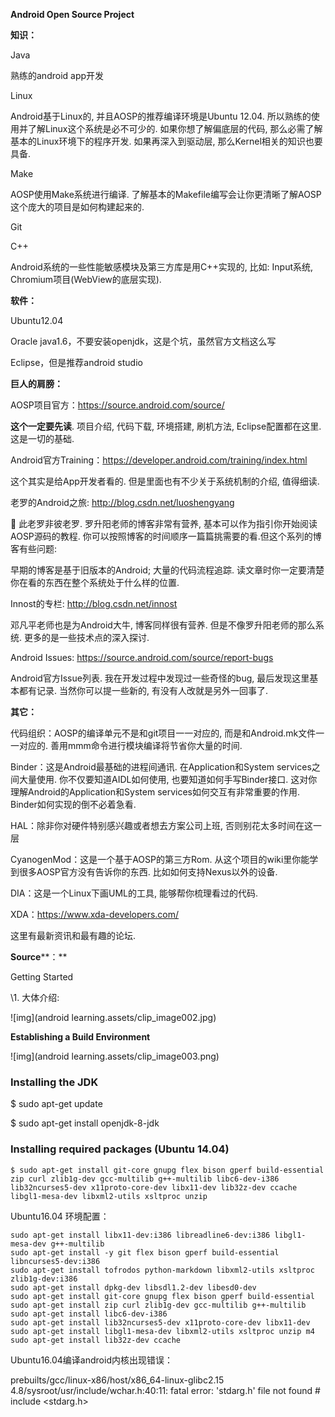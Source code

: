 **Android Open Source Project**

**知识：**

Java 

熟练的android app开发 

Linux

Android基于Linux的, 并且AOSP的推荐编译环境是Ubuntu 12.04. 所以熟练的使用并了解Linux这个系统是必不可少的. 如果你想了解偏底层的代码, 那么必需了解基本的Linux环境下的程序开发. 如果再深入到驱动层, 那么Kernel相关的知识也要具备.

Make

AOSP使用Make系统进行编译. 了解基本的Makefile编写会让你更清晰了解AOSP这个庞大的项目是如何构建起来的.

Git

C++

Android系统的一些性能敏感模块及第三方库是用C++实现的, 比如: Input系统, Chromium项目(WebView的底层实现).

**软件：**

Ubuntu12.04

Oracle java1.6，不要安装openjdk，这是个坑，虽然官方文档这么写

Eclipse，但是推荐android studio

**巨人的肩膀：**

AOSP项目官方：https://source.android.com/source/

**这个一定要先读**. 项目介绍, 代码下载, 环境搭建, 刷机方法, Eclipse配置都在这里. 这是一切的基础.

Android官方Training：https://developer.android.com/training/index.html

这个其实是给App开发者看的. 但是里面也有不少关于系统机制的介绍, 值得细读.

老罗的Android之旅: http://blog.csdn.net/luoshengyang

 此老罗非彼老罗. 罗升阳老师的博客非常有营养, 基本可以作为指引你开始阅读AOSP源码的教程. 你可以按照博客的时间顺序一篇篇挑需要的看.但这个系列的博客有些问题: 

早期的博客是基于旧版本的Android; 大量的代码流程追踪. 读文章时你一定要清楚你在看的东西在整个系统处于什么样的位置.

Innost的专栏: http://blog.csdn.net/innost

邓凡平老师也是为Android大牛, 博客同样很有营养. 但是不像罗升阳老师的那么系统. 更多的是一些技术点的深入探讨.

Android Issues: https://source.android.com/source/report-bugs

Android官方Issue列表. 我在开发过程中发现过一些奇怪的bug, 最后发现这里基本都有记录. 当然你可以提一些新的, 有没有人改就是另外一回事了.

**其它：**

代码组织：AOSP的编译单元不是和git项目一一对应的, 而是和Android.mk文件一一对应的. 善用mmm命令进行模块编译将节省你大量的时间.

Binder：这是Android最基础的进程间通讯. 在Application和System services之间大量使用. 你不仅要知道AIDL如何使用, 也要知道如何手写Binder接口. 这对你理解Android的Application和System services如何交互有非常重要的作用. Binder如何实现的倒不必着急看.

HAL：除非你对硬件特别感兴趣或者想去方案公司上班, 否则别花太多时间在这一层

CyanogenMod：这是一个基于AOSP的第三方Rom. 从这个项目的wiki里你能学到很多AOSP官方没有告诉你的东西. 比如如何支持Nexus以外的设备.

DIA：这是一个Linux下画UML的工具, 能够帮你梳理看过的代码.

XDA：https://www.xda-developers.com/

这里有最新资讯和最有趣的论坛.

**Source****：**

Getting Started

\1.   大体介绍:

![img](android learning.assets/clip_image002.jpg)

 

**Establishing a Build Environment**

![img](android learning.assets/clip_image003.png)

### Installing the JDK

$ sudo apt-get update

$ sudo apt-get install openjdk-8-jdk

### Installing required packages (Ubuntu 14.04)

```
$ sudo apt-get install git-core gnupg flex bison gperf build-essential zip curl zlib1g-dev gcc-multilib g++-multilib libc6-dev-i386 lib32ncurses5-dev x11proto-core-dev libx11-dev lib32z-dev ccache libgl1-mesa-dev libxml2-utils xsltproc unzip
```

Ubuntu16.04 环境配置：

```
sudo apt-get install libx11-dev:i386 libreadline6-dev:i386 libgl1-mesa-dev g++-multilib 
sudo apt-get install -y git flex bison gperf build-essential libncurses5-dev:i386 
sudo apt-get install tofrodos python-markdown libxml2-utils xsltproc zlib1g-dev:i386 
sudo apt-get install dpkg-dev libsdl1.2-dev libesd0-dev
sudo apt-get install git-core gnupg flex bison gperf build-essential  
sudo apt-get install zip curl zlib1g-dev gcc-multilib g++-multilib 
sudo apt-get install libc6-dev-i386 
sudo apt-get install lib32ncurses5-dev x11proto-core-dev libx11-dev 
sudo apt-get install libgl1-mesa-dev libxml2-utils xsltproc unzip m4
sudo apt-get install lib32z-dev ccache
```

 

Ubuntu16.04编译android内核出现错误：

prebuilts/gcc/linux-x86/host/x86_64-linux-glibc2.15 4.8/sysroot/usr/include/wchar.h:40:11: fatal error: 'stdarg.h' file not found # include <stdarg.h>